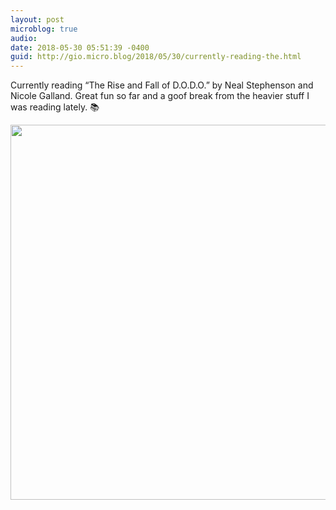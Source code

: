 ```yaml
---
layout: post
microblog: true
audio: 
date: 2018-05-30 05:51:39 -0400
guid: http://gio.micro.blog/2018/05/30/currently-reading-the.html
---
```

Currently reading “The Rise and Fall of D.O.D.O.” by Neal Stephenson and Nicole Galland. Great fun so far and a goof break from the heavier stuff I was reading lately. 📚

<img src="http://microblog.stevegio.net/uploads/2018/7bee7e8a9f.jpg" width="600" height="600" />
